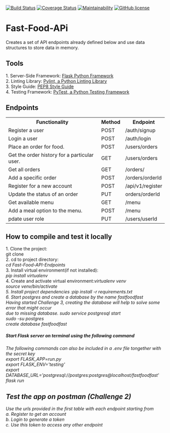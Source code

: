 [![Build Status](https://travis-ci.org/PromasterGuru/Fast-Food-API-Endpoints.svg?branch=bg-updates-160539838)](https://travis-ci.org/PromasterGuru/Fast-Food-API-Endpoints)  [![Coverage Status](https://coveralls.io/repos/github/PromasterGuru/Fast-Food-API-Endpoints/badge.svg?branch=bg-updates-160539838)](https://coveralls.io/github/PromasterGuru/Fast-Food-API-Endpoints?branch=bg-updates-160539838)   [![Maintainability](https://api.codeclimate.com/v1/badges/997b349df6f552d352b5/maintainability)](https://codeclimate.com/github/PromasterGuru/Fast-Food-API-Endpoints/maintainability)    [![GitHub license](https://img.shields.io/github/license/PromasterGuru/Fast-Food-APi.svg)](https://github.com/PromasterGuru/Fast-Food-APi/blob/master/LICENSE)


# Fast-Food-APi
Creates a set of API endpoints already defined below and use data structures to store data in memory.
<h2>Tools</h2>
1. Server-Side Framework: <a href ="http://flask.pocoo.org/">Flask Python Framework</a><br>
2. Linting Library: <a href ="https://www.pylint.org/">Pylint, a Python Linting Library</a><br>
3. Style Guide: <a href ="https://www.python.org/dev/peps/pep-0008/">PEP8 Style Guide</a><br>
4. Testing Framework: <a href ="https://docs.pytest.org/en/latest/">PyTest, a Python Testing Framework</a><br>

<h2>Endpoints</h2>
<table>
  <tr>
    <th>Functionality</th>
    <th>Method</th>
    <th>Endpoint</th>
  </tr>
  <tr>
    <td>Register a user</td>
    <td>POST</td>
    <td>/auth/signup</td>
  </tr>
  <tr>
    <td>Login a user</td>
    <td>POST</td>
    <td>/auth/login</td>
  </tr>
  <tr>
    <td>Place an order for food.</td>
    <td>POST</td>
    <td>/users/orders</td>
  </tr>
  <tr>
    <td>Get the order history for a particular user.</td>
    <td>GET</td>
    <td>/users/orders</td>
  </tr>
  <tr>
    <td>Get all orders</td>
    <td>GET</td>
    <td>/orders/</td>
  </tr>
  <tr>
    <td>Add a specific order</td>
    <td>POST</td>
    <td>/orders/orderId</td>
  </tr>
  <tr>
    <td>Register for a new account</td>
    <td>POST</td>
    <td>/api/v1/register</td>
  </tr>
  <tr>
    <td>Update the status  of an order</td>
    <td>PUT</td>
    <td>orders/orderId</td>
  </tr>
  <tr>
    <td>Get available menu</td>
    <td>GET</td>
    <td>/menu</td>
  </tr>
  <tr>
    <td>Add a meal option to the menu.</td>
    <td>POST</td>
    <td>/menu</td>
  </tr>
  <tr>
    <td>pdate user role</td>
    <td>PUT</td>
    <td>/users/userId</td>
  </tr>
</table>

<h2> How to compile and test it locally </h2>
1. Clone the project:<br>git clone <a href ="https://github.com/PromasterGuru/Fast-Food-APi.git"></a></i><br>
2. cd to project directory: <br><i>cd Fast-Food-API-Endpoints</i><br>
3. Install virtual environment(if not installed):<br> <i>pip install virtualenv</i><br>
4. Create and activate virtual environment:<i>virtualenv venv<i><br><i>source venv/bin/activate</i><br>
5. Install project dependencies :<i>pip install -r requirements.txt</i><br>
6. Start postgres and create a database by the name <i>fastfoodfast</i><br>
<i>Having started Challenge 3, creating the database will help to solve some error that might occur<br> due to missing database.</i>
<i>sudo service postgresql start</i><br>
<i>sudo -su postgres</i><br>
<i>create database fastfoodfast</i>

<h5>Start Flask server on terminal using the following command</h5>
<i>The following commands can also be included in a .env file tongether with the secret key</i><br>
<i>export FLASK_APP=run.py</i><br>
<i>export FLASK_ENV='testing'</i><br>
<i>export DATABASE_URL='postgresql://postgres:postgres@localhost/fastfoodfast'</i><br>
<i>flask run<i>
<h2>Test the app on postman (Challenge 2)</h2>
<i>Use the urls provided in the first table with each endpoint starting from</i><br>
a. Register to get an account<br>
b. Login to generate a token<br>
c. Use this token to access any other endpoint
